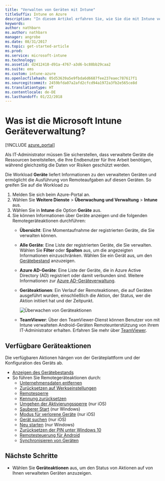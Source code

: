 ```yaml
---
title: "Verwalten von Geräten mit Intune"
titleSuffix: Intune on Azure
description: "In diesem Artikel erfahren Sie, wie Sie die mit Intune verwalteten Geräte anzeigen und verschiedene Vorgänge auf diesen ausführen."
keywords: 
author: nathbarn
ms.author: nathbarn
manager: angrobe
ms.date: 08/31/2017
ms.topic: get-started-article
ms.prod: 
ms.service: microsoft-intune
ms.technology: 
ms.assetid: d2412418-d91a-4767-a3d6-bc88bb29caa2
ms.suite: ems
ms.custom: intune-azure
ms.openlocfilehash: 05d53639a5e9fbda6d6687fee237eaec787617f1
ms.sourcegitcommit: 2459bfda07a2afd2cfcd94a1972a3fb2e565ce8d
ms.translationtype: HT
ms.contentlocale: de-DE
ms.lasthandoff: 01/22/2018
---
```

# <a name="what-is-microsoft-intune-device-management"></a>Was ist die Microsoft Intune Geräteverwaltung?


[!INCLUDE [azure_portal](./includes/azure_portal.md)]

Als IT-Administrator müssen Sie sicherstellen, dass verwaltete Geräte die Ressourcen bereitstellen, die Ihre Endbenutzer für Ihre Arbeit benötigen, während gleichzeitig die Daten vor Risiken geschützt werden.

Die Workload **Geräte** liefert Informationen zu den verwalteten Geräten und ermöglicht die Ausführung von Remoteaufgaben auf diesen Geräten. So greifen Sie auf die Workload zu

1. Melden Sie sich beim Azure-Portal an.
2. Wählen Sie **Weitere Dienste** > **Überwachung und Verwaltung** > **Intune** aus.
3. Wählen Sie in **Intune** die Option **Geräte** aus.
4. Sie können Informationen über Geräte anzeigen und die folgenden Remotegeräteaktionen durchführen:
   - **Übersicht**: Eine Momentaufnahme der registrierten Geräte, die Sie verwalten können.
   - **Alle Geräte**: Eine Liste der registrierten Geräte, die Sie verwalten. Wählen Sie **Filter** oder **Spalten** aus, um die angezeigten Informationen einzuschränken. Wählen Sie ein Gerät aus, um den [Gerätebestand](device-inventory.md) anzuzeigen.
   - **Azure AD-Geräte**: Eine Liste der Geräte, die in Azure Active Directory (AD) registriert oder damit verbunden sind. Weitere Informationen zur [Azure AD-Geräteverwaltung](https://docs.microsoft.com/azure/active-directory/device-management-introduction).
   - **Geräteaktionen**: Ein Verlauf der Remoteaktionen, die auf Geräten ausgeführt wurden, einschließlich die Aktion, der Status, wer die Aktion initiiert hat und der Zeitpunkt.

     ![Überwachen von Geräteaktionen](./media/monitor-device-actions.png)

   - **TeamViewer**: Über den TeamViewer-Dienst können Benutzer von mit Intune verwalteten Android-Geräten Remoteunterstützung von ihrem IT-Administrator erhalten. Erfahren Sie mehr über [TeamViewer](device-profile-android-teamviewer.md).

## <a name="available-device-actions"></a>Verfügbare Geräteaktionen
Die verfügbaren Aktionen hängen von der Geräteplattform und der Konfiguration des Geräts ab.

- [Anzeigen des Gerätebestands](device-inventory.md)
- So führen Sie Remotegeräteaktionen durch:
    - [Unternehmensdaten entfernen](devices-wipe.md#remove-company-data)
    - [Zurücksetzen auf Werkseinstellungen](devices-wipe.md#factory-reset)
    - [Remotesperre](device-remote-lock.md)
    - [Kennung zurücksetzen](device-passcode-reset.md)
    - [Umgehen der Aktivierungssperre](device-activation-lock-bypass.md) (nur iOS)
    - [Sauberer Start](device-fresh-start.md) (nur Windows)
    - [Modus für verlorene Geräte](device-lost-mode.md) (nur iOS)
    - [Gerät suchen](device-locate.md) (nur iOS)
    - [Neu starten](device-restart.md) (nur Windows)
    - [Zurücksetzen der PIN unter Windows 10](device-windows-pin-reset.md)
    - [Remotesteuerung für Android](device-profile-android-teamviewer.md)
    - [Synchronisieren von Geräten](device-sync.md)


## <a name="next-steps"></a>Nächste Schritte

- Wählen Sie **Geräteaktionen** aus, um den Status von Aktionen auf von Ihnen verwalteten Geräten anzuzeigen.
